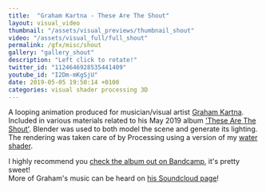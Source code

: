 ```yaml
---
title:  "Graham Kartna - These Are The Shout"
layout: visual_video
thumbnail: "/assets/visual_previews/thumbnail_shout"
video: "/assets/visual_full/full_shout"
permalink: /gfx/misc/shout
gallery: "gallery_shout"
description: "Left click to rotate!"
twitter_id: "1124646928535441409"
youtube_id: "I2Dm-mKgSjU"
date: 2019-05-05 19:50:14 +0100
categories: visual shader processing 3D
---
```

A looping animation produced for musician/visual artist [Graham Kartna](https://twitter.com/GrahamKartna). Included in various materials related to his May 2019 album ['These Are The Shout'](https://grahamkartna.bandcamp.com/album/these-are-the-shout). Blender was used to both model the scene and generate its lighting. The rendering was taken care of by Processing using a version of my [water shader](https://twitter.com/blokatt/status/1105948069588287488).

I highly recommend you [check the album out on Bandcamp](https://grahamkartna.bandcamp.com/album/these-are-the-shout), it's pretty sweet!   
More of Graham's music can be heard on [his Soundcloud page](https://soundcloud.com/grahamkartna)!